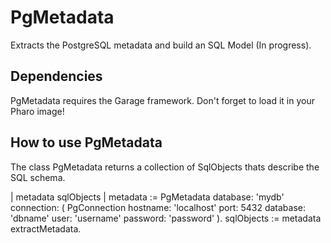 # PgMetadata
Extracts the PostgreSQL metadata and build an SQL Model (In progress).

## Dependencies

PgMetadata requires the Garage framework. Don't forget to load it in your Pharo image!

## How to use PgMetadata

The class PgMetadata returns a collection of SqlObjects thats describe the SQL schema. 

| metadata sqlObjects |
metadata := PgMetadata database: 'mydb' connection: (
	PgConnection
		hostname: 'localhost'
		port: 5432
		database: 'dbname'
		user: 'username'
		password: 'password'
).
sqlObjects := metadata extractMetadata.
